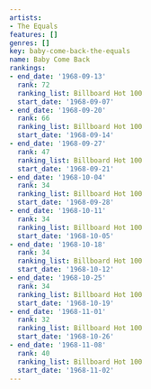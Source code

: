 ```yaml
---
artists:
- The Equals
features: []
genres: []
key: baby-come-back-the-equals
name: Baby Come Back
rankings:
- end_date: '1968-09-13'
  rank: 72
  ranking_list: Billboard Hot 100
  start_date: '1968-09-07'
- end_date: '1968-09-20'
  rank: 66
  ranking_list: Billboard Hot 100
  start_date: '1968-09-14'
- end_date: '1968-09-27'
  rank: 47
  ranking_list: Billboard Hot 100
  start_date: '1968-09-21'
- end_date: '1968-10-04'
  rank: 34
  ranking_list: Billboard Hot 100
  start_date: '1968-09-28'
- end_date: '1968-10-11'
  rank: 34
  ranking_list: Billboard Hot 100
  start_date: '1968-10-05'
- end_date: '1968-10-18'
  rank: 34
  ranking_list: Billboard Hot 100
  start_date: '1968-10-12'
- end_date: '1968-10-25'
  rank: 34
  ranking_list: Billboard Hot 100
  start_date: '1968-10-19'
- end_date: '1968-11-01'
  rank: 32
  ranking_list: Billboard Hot 100
  start_date: '1968-10-26'
- end_date: '1968-11-08'
  rank: 40
  ranking_list: Billboard Hot 100
  start_date: '1968-11-02'
---
```


